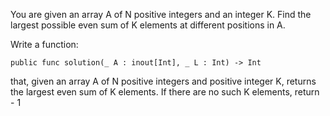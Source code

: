 You are given an array A of N positive integers and an integer K. Find the largest possible even sum of K elements at different positions in A.

Write a function:

```
public func solution(_ A : inout[Int], _ L : Int) -> Int
```

that, given an array A of N positive integers and positive integer K, returns the largest even sum of K elements. If there are no such K elements, return - 1
